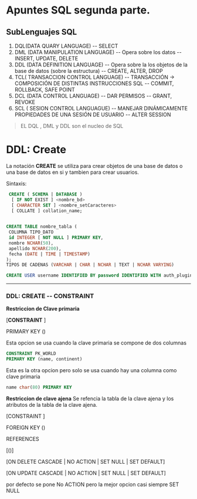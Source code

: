 # Apuntes SQL segunda parte.

## SubLenguajes SQL <a name="subsql"></a>

1. DQL(DATA QUARY LANGUAGE) -- SELECT
1. DML (DATA MANIPULATION LANGUAGE) -- Opera sobre los datos -- INSERT, UPDATE, DELETE
1. DDL (DATA DEFINITION LANGUAGE) -- Opera sobre la los objetos de la base de datos (sobre la estructura) -- CREATE, ALTER, DROP
1. TCL( TRANSACCION CONTROL LANGUAGE) -- TRANSACCIÓN -> COMPOSICIÓN DE DISTINTAS INSTRUCCIONES SQL -- COMMIT, ROLLBACK, SAFE POINT
1. DCL (DATA CONTROL LANGUAGE) -- DAR PERMISOS -- GRANT, REVOKE
1. SCL ( SESION CONTROL LANGUAGUE) -- MANEJAR DINÁMICAMENTE PROPIEDADES DE UNA SESIÓN DE USUARIO -- ALTER SESSION

> EL DQL , DML y DDL son el nucleo de SQL

# DDL: Create
La notación **CREATE** se utiliza para crear objetos de una base de datos o una base de datos en si y tambien para crear usuarios.

Sintaxis:
```SQL
 CREATE ( SCHEMA | DATABASE )  
  [ IF NOT EXIST ] <nombre_bd> 
  [ CHARACTER SET ] <nombre_setCaracteres>
  [ COLLATE ] collation_name;
  
```
```sql
CREATE TABLE nombre_tabla (
 COLUMNA TIPO_DATO
 id INTEGER [ NOT NULL ] PRIMARY KEY,
 nombre NCHAR(50),
 apellido NCHAR(200),
 fecha (DATE | TIME | TIMESTAMP)
);
TIPOS DE CADENAS (VARCHAR | CHAR | NCHAR | TEXT | NCHAR VARYING)
```
``` sql
CREATE USER username IDENTIFIED BY password IDENTIFIED WITH auth_plugin;
```

***

### DDL: CREATE -- CONSTRAINT
**Restriccion de Clave primaria**

[**CONSTRAINT** <nombre-restriccion>]
 
 PRIMARY KEY (<atributos>)
 
 Esta opcion se usa cuando la clave primaria se compone de dos columnas
 
 ```sql
 CONSTRAINT PK_WORLD
 PRIMARY KEY (name, continent)
 ```
Esta es la otra opcion pero solo se usa cuando hay una columna como clave primaria
```sql
name char(80) PRIMARY KEY
```
**Restriccion de clave ajena**
Se refencia la tabla de la clave ajena y los atributos de la tabla de la clave ajena.
 

[CONSTRAINT <nombre-restriccion>]
 
 FOREIGN KEY (<atributos>)
 
 REFERENCES <nombre-tabla-referecniada>
 
 [(<atributos-referenciados>)]
 
 [ON DELETE CASCADE | NO ACTION | SET NULL | SET DEFAULT]
 
 [ON UPDATE CASCADE | NO ACTION | SET NULL | SET DEFAULT]
 
 por defecto se pone No ACTION pero la mejor opcion casi siempre SET NULL
 
